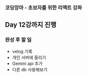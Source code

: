 ### 코딩앙마 - 초보자를 위한 리액트 강좌

Day 12강까지 진행
---
### 완성 후 할 일
- velog 기록
- 개인 서버에 올리기
- Gemini api 추가
- 다른 db 사용해보기